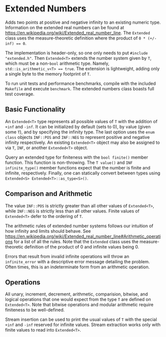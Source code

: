 # Extended Numbers

Adds two points at positive and negative infinity to an existing numeric type. Information on the extended real numbers can be found at <https://en.wikipedia.org/wiki/Extended_real_number_line>. The `Extended` class uses the measure-theoretic definition where the product of `0 * (+/- inf) == 0`.

The implementation is header-only, so one only needs to put `#include "extended.h"`. Then `Extended<T>` extends the number system given by `T`, which must be a non-`bool` arithmetic type. Namely, `std::is_arithmetic_v<T> == true`. The extension is lightweight, adding only a single byte to the memory footprint of `T`.

To run unit tests and performance benchmarks, compile with the included `Makefile` and execute `benchmark`. The extended numbers class boasts full test coverage.

## Basic Functionality

An `Extended<T>` type represents all possible values of `T` with the addition of `+inf` and `-inf`. It can be initialized by default (sets to 0), by value (given some `T`), and by specifying the infinity type. The last option uses the `enum class` objects `INF::POS` and `INF::NEG` to represent positive and negative infinity respectively. An existing `Extended<T>` object may also be assigned to via `T`, `INF`, or another `Extended<T>` object.

Query an extended type for finiteness with the `bool finite()` member function. This function is non-throwing. The `T value()` and `INF infinite_type()` member functions expect that the number is finite and infinite, respectively. Finally, one can statically convert between types using `Extended<S> Extended<T>::as_type<S>()`.

## Comparison and Arithmetic

The value `INF::POS` is strictly greater than all other values of `Extended<T>`, while `INF::NEG` is strictly less than all other values. Finite values of `Extended<T>` defer to the ordering of `T`.

The arithmetic rules of extended number systems follows our intuition of how infinity and limits should behave. See <https://en.wikipedia.org/wiki/Extended_real_number_line#Arithmetic_operations> for a list of all the rules. Note that the `Extended` class uses the measure-theoretic definition of the product of 0 and infinite values being 0.

Errors that result from invalid infinite operations will throw an `infinite_error` with a descriptive error message detailing the problem. Often times, this is an indeterminate form from an arithmetic operation.

## Operations

All unary, increment, decrement, arithmetic, comparision, bitwise, and logical operations that one would expect from the type `T` are defined on `Extended<T>`. Note that bitwise operations and modular arithmetic require finiteness to be well-defined.

Stream insertion can be used to print the usual values of `T` with the special `+inf` and `-inf` reserved for infinite values. Stream extraction works only with finite values to read into `Extended<T>`.
